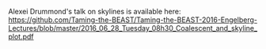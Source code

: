 Alexei Drummond's talk on skylines is available here: https://github.com/Taming-the-BEAST/Taming-the-BEAST-2016-Engelberg-Lectures/blob/master/2016_06_28_Tuesday_08h30_Coalescent_and_skyline_plot.pdf